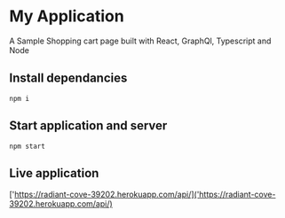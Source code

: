 # My Application
A Sample Shopping cart page built with React, GraphQl, Typescript and Node

## Install dependancies
```
npm i
``` 

## Start application and server
```
npm start
```

## Live application

['https://radiant-cove-39202.herokuapp.com/api/]('https://radiant-cove-39202.herokuapp.com/api/)
